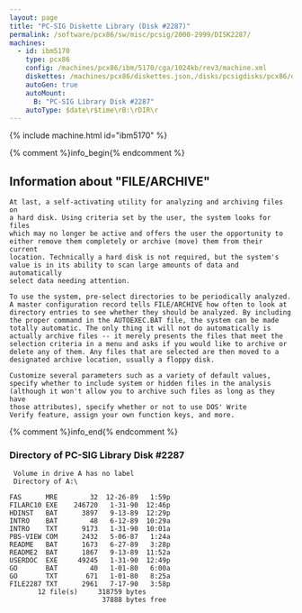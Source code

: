 ```yaml
---
layout: page
title: "PC-SIG Diskette Library (Disk #2287)"
permalink: /software/pcx86/sw/misc/pcsig/2000-2999/DISK2287/
machines:
  - id: ibm5170
    type: pcx86
    config: /machines/pcx86/ibm/5170/cga/1024kb/rev3/machine.xml
    diskettes: /machines/pcx86/diskettes.json,/disks/pcsigdisks/pcx86/diskettes.json
    autoGen: true
    autoMount:
      B: "PC-SIG Library Disk #2287"
    autoType: $date\r$time\rB:\rDIR\r
---
```


{% include machine.html id="ibm5170" %}

{% comment %}info_begin{% endcomment %}

## Information about "FILE/ARCHIVE"

    At last, a self-activating utility for analyzing and archiving files on
    a hard disk. Using criteria set by the user, the system looks for files
    which may no longer be active and offers the user the opportunity to
    either remove them completely or archive (move) them from their current
    location. Technically a hard disk is not required, but the system's
    value is in its ability to scan large amounts of data and automatically
    select data needing attention.
    
    To use the system, pre-select directories to be periodically analyzed.
    A master configuration record tells FILE/ARCHIVE how often to look at
    directory entries to see whether they should be analyzed. By including
    the proper command in the AUTOEXEC.BAT file, the system can be made
    totally automatic. The only thing it will not do automatically is
    actually archive files -- it merely presents the files that meet the
    selection criteria in a menu and asks if you would like to archive or
    delete any of them. Any files that are selected are then moved to a
    designated archive location, usually a floppy disk.
    
    Customize several parameters such as a variety of default values,
    specify whether to include system or hidden files in the analysis
    (although it won't allow you to archive such files as long as they have
    those attributes), specify whether or not to use DOS' Write
    Verify feature, assign your own function keys, and more.
{% comment %}info_end{% endcomment %}


### Directory of PC-SIG Library Disk #2287

     Volume in drive A has no label
     Directory of A:\

    FAS      MRE        32  12-26-89   1:59p
    FILARC10 EXE    246720   1-31-90  12:46p
    HDINST   BAT      3897   9-13-89  12:29p
    INTRO    BAT        48   6-12-89  10:29a
    INTRO    TXT      9173   1-31-90  10:01a
    PBS-VIEW COM      2432   5-06-87   1:24a
    README   BAT      1673   6-27-89   3:28p
    README2  BAT      1867   9-13-89  11:52a
    USERDOC  EXE     49245   1-31-90  12:49p
    GO       BAT        40   1-01-80   6:00a
    GO       TXT       671   1-01-80   8:25a
    FILE2287 TXT      2961   7-17-90   3:58p
           12 file(s)     318759 bytes
                           37888 bytes free
